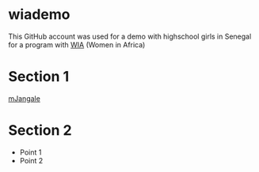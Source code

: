 # wiademo

This GitHub account was used for a demo with highschool girls in Senegal for a program with [WIA](https://wia-initiative.com) (Women in Africa) 
# Section 1

[mJangale](https://mjangale.com)

# Section 2

* Point 1
* Point 2
